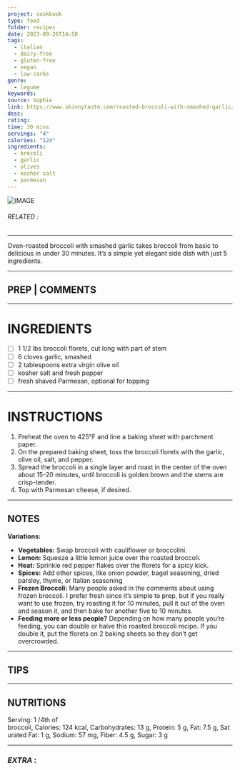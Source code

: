 ```yaml
---
project: cookbook
type: food
folder: recipes
date: 2023-09-26T14:50
tags:
  - italian
  - dairy-free
  - gluten-free
  - vegan
  - low-carbs
genre:
  - legume
keywords: 
source: Sophie
link: https://www.skinnytaste.com/roasted-broccoli-with-smashed-garlic/
desc: 
rating: 
time: 30 mins
servings: "4"
calories: "124"
ingredients:
  - brocoli
  - garlic
  - olives
  - kosher salt
  - parmesan
---
```


![IMAGE](image_385.png)

###### *RELATED* : 
---
Oven-roasted broccoli with smashed garlic takes broccoli from basic to delicious in under 30 minutes. It’s a simple yet elegant side dish with just 5 ingredients.

---
## PREP | COMMENTS



---
# INGREDIENTS

- [ ] 1 1/2 lbs broccoli florets, cut long with part of stem
- [ ] 6 cloves garlic, smashed
- [ ] 2 tablespoons extra virgin olive oil
- [ ] kosher salt and fresh pepper
- [ ] fresh shaved Parmesan, optional for topping

---
# INSTRUCTIONS

1. Preheat the oven to 425°F and line a baking sheet with parchment paper.
2. On the prepared baking sheet, toss the broccoli florets with the garlic, olive oil, salt, and pepper.
3. Spread the broccoli in a single layer and roast in the center of the oven about 15-20 minutes, until broccoli is golden brown and the stems are crisp-tender.
4. Top with Parmesan cheese, if desired.

---
## NOTES

**Variations:**

- **Vegetables:** Swap broccoli with cauliflower or broccolini.
- **Lemon:** Squeeze a little lemon juice over the roasted broccoli.
- **Heat:** Sprinkle red pepper flakes over the florets for a spicy kick.
- **Spices:** Add other spices, like onion powder, bagel seasoning, dried parsley, thyme, or Italian seasoning
- **Frozen Broccoli:** Many people asked in the comments about using frozen broccoli. I prefer fresh since it’s simple to prep, but if you really want to use frozen, try roasting it for 10 minutes, pull it out of the oven and season it, and then bake for another five to 10 minutes.
- **Feeding more or less people?** Depending on how many people you’re feeding, you can double or halve this roasted broccoli recipe. If you double it, put the florets on 2 baking sheets so they don’t get overcrowded.

---
## TIPS



---
## NUTRITIONS

Serving: 1 /4th of broccoli, Calories: 124 kcal, Carbohydrates: 13 g, Protein: 5 g, Fat: 7.5 g, Saturated Fat: 1 g, Sodium: 57 mg, Fiber: 4.5 g, Sugar: 3 g

---
### *EXTRA* :



